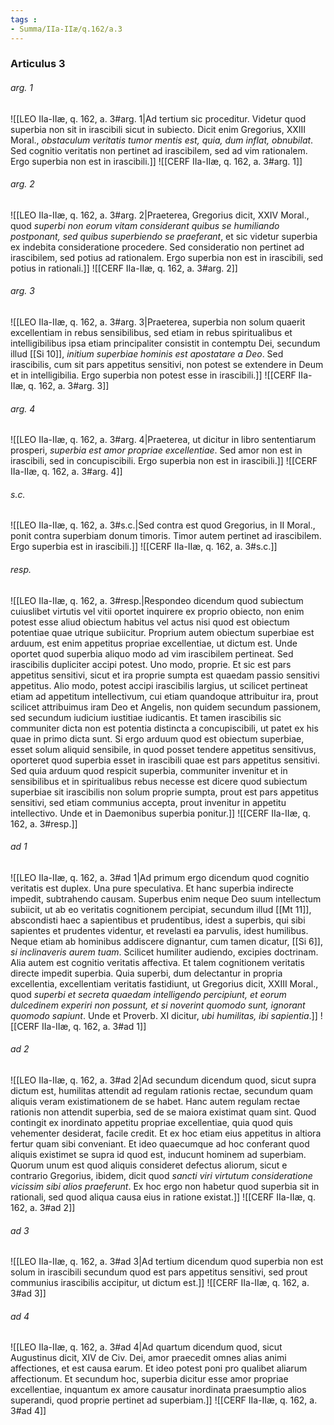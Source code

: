```yaml
---
tags : 
- Summa/IIa-IIæ/q.162/a.3
---
```


### Articulus 3

###### arg. 1
![[LEO IIa-IIæ, q. 162, a. 3#arg. 1|Ad tertium sic proceditur. Videtur quod superbia non sit in irascibili sicut in subiecto. Dicit enim Gregorius, XXIII Moral., *obstaculum veritatis tumor mentis est, quia, dum inflat, obnubilat*. Sed cognitio veritatis non pertinet ad irascibilem, sed ad vim rationalem. Ergo superbia non est in irascibili.]]
![[CERF IIa-IIæ, q. 162, a. 3#arg. 1]]

###### arg. 2
![[LEO IIa-IIæ, q. 162, a. 3#arg. 2|Praeterea, Gregorius dicit, XXIV Moral., quod *superbi non eorum vitam considerant quibus se humiliando postponant, sed quibus superbiendo se praeferant*, et sic videtur superbia ex indebita consideratione procedere. Sed consideratio non pertinet ad irascibilem, sed potius ad rationalem. Ergo superbia non est in irascibili, sed potius in rationali.]]
![[CERF IIa-IIæ, q. 162, a. 3#arg. 2]]

###### arg. 3
![[LEO IIa-IIæ, q. 162, a. 3#arg. 3|Praeterea, superbia non solum quaerit excellentiam in rebus sensibilibus, sed etiam in rebus spiritualibus et intelligibilibus ipsa etiam principaliter consistit in contemptu Dei, secundum illud [[Si 10]], *initium superbiae hominis est apostatare a Deo*. Sed irascibilis, cum sit pars appetitus sensitivi, non potest se extendere in Deum et in intelligibilia. Ergo superbia non potest esse in irascibili.]]
![[CERF IIa-IIæ, q. 162, a. 3#arg. 3]]

###### arg. 4
![[LEO IIa-IIæ, q. 162, a. 3#arg. 4|Praeterea, ut dicitur in libro sententiarum prosperi, *superbia est amor propriae excellentiae*. Sed amor non est in irascibili, sed in concupiscibili. Ergo superbia non est in irascibili.]]
![[CERF IIa-IIæ, q. 162, a. 3#arg. 4]]

###### s.c.
![[LEO IIa-IIæ, q. 162, a. 3#s.c.|Sed contra est quod Gregorius, in II Moral., ponit contra superbiam donum timoris. Timor autem pertinet ad irascibilem. Ergo superbia est in irascibili.]]
![[CERF IIa-IIæ, q. 162, a. 3#s.c.]]

###### resp.
![[LEO IIa-IIæ, q. 162, a. 3#resp.|Respondeo dicendum quod subiectum cuiuslibet virtutis vel vitii oportet inquirere ex proprio obiecto, non enim potest esse aliud obiectum habitus vel actus nisi quod est obiectum potentiae quae utrique subiicitur. Proprium autem obiectum superbiae est arduum, est enim appetitus propriae excellentiae, ut dictum est. Unde oportet quod superbia aliquo modo ad vim irascibilem pertineat. Sed irascibilis dupliciter accipi potest. Uno modo, proprie. Et sic est pars appetitus sensitivi, sicut et ira proprie sumpta est quaedam passio sensitivi appetitus. Alio modo, potest accipi irascibilis largius, ut scilicet pertineat etiam ad appetitum intellectivum, cui etiam quandoque attribuitur ira, prout scilicet attribuimus iram Deo et Angelis, non quidem secundum passionem, sed secundum iudicium iustitiae iudicantis. Et tamen irascibilis sic communiter dicta non est potentia distincta a concupiscibili, ut patet ex his quae in primo dicta sunt. Si ergo arduum quod est obiectum superbiae, esset solum aliquid sensibile, in quod posset tendere appetitus sensitivus, oporteret quod superbia esset in irascibili quae est pars appetitus sensitivi. Sed quia arduum quod respicit superbia, communiter invenitur et in sensibilibus et in spiritualibus rebus necesse est dicere quod subiectum superbiae sit irascibilis non solum proprie sumpta, prout est pars appetitus sensitivi, sed etiam communius accepta, prout invenitur in appetitu intellectivo. Unde et in Daemonibus superbia ponitur.]]
![[CERF IIa-IIæ, q. 162, a. 3#resp.]]

###### ad 1
![[LEO IIa-IIæ, q. 162, a. 3#ad 1|Ad primum ergo dicendum quod cognitio veritatis est duplex. Una pure speculativa. Et hanc superbia indirecte impedit, subtrahendo causam. Superbus enim neque Deo suum intellectum subiicit, ut ab eo veritatis cognitionem percipiat, secundum illud [[Mt 11]], abscondisti haec a sapientibus et prudentibus, idest a superbis, qui sibi sapientes et prudentes videntur, et revelasti ea parvulis, idest humilibus. Neque etiam ab hominibus addiscere dignantur, cum tamen dicatur, [[Si 6]], *si inclinaveris aurem tuam*. Scilicet humiliter audiendo, excipies doctrinam. Alia autem est cognitio veritatis affectiva. Et talem cognitionem veritatis directe impedit superbia. Quia superbi, dum delectantur in propria excellentia, excellentiam veritatis fastidiunt, ut Gregorius dicit, XXIII Moral., quod *superbi et secreta quaedam intelligendo percipiunt, et eorum dulcedinem experiri non possunt, et si noverint quomodo sunt, ignorant quomodo sapiunt*. Unde et Proverb. XI dicitur, *ubi humilitas, ibi sapientia*.]]
![[CERF IIa-IIæ, q. 162, a. 3#ad 1]]

###### ad 2
![[LEO IIa-IIæ, q. 162, a. 3#ad 2|Ad secundum dicendum quod, sicut supra dictum est, humilitas attendit ad regulam rationis rectae, secundum quam aliquis veram existimationem de se habet. Hanc autem regulam rectae rationis non attendit superbia, sed de se maiora existimat quam sint. Quod contingit ex inordinato appetitu propriae excellentiae, quia quod quis vehementer desiderat, facile credit. Et ex hoc etiam eius appetitus in altiora fertur quam sibi conveniant. Et ideo quaecumque ad hoc conferant quod aliquis existimet se supra id quod est, inducunt hominem ad superbiam. Quorum unum est quod aliquis consideret defectus aliorum, sicut e contrario Gregorius, ibidem, dicit quod *sancti viri virtutum consideratione vicissim sibi alios praeferunt*. Ex hoc ergo non habetur quod superbia sit in rationali, sed quod aliqua causa eius in ratione existat.]]
![[CERF IIa-IIæ, q. 162, a. 3#ad 2]]

###### ad 3
![[LEO IIa-IIæ, q. 162, a. 3#ad 3|Ad tertium dicendum quod superbia non est solum in irascibili secundum quod est pars appetitus sensitivi, sed prout communius irascibilis accipitur, ut dictum est.]]
![[CERF IIa-IIæ, q. 162, a. 3#ad 3]]

###### ad 4
![[LEO IIa-IIæ, q. 162, a. 3#ad 4|Ad quartum dicendum quod, sicut Augustinus dicit, XIV de Civ. Dei, amor praecedit omnes alias animi affectiones, et est causa earum. Et ideo potest poni pro qualibet aliarum affectionum. Et secundum hoc, superbia dicitur esse amor propriae excellentiae, inquantum ex amore causatur inordinata praesumptio alios superandi, quod proprie pertinet ad superbiam.]]
![[CERF IIa-IIæ, q. 162, a. 3#ad 4]]

